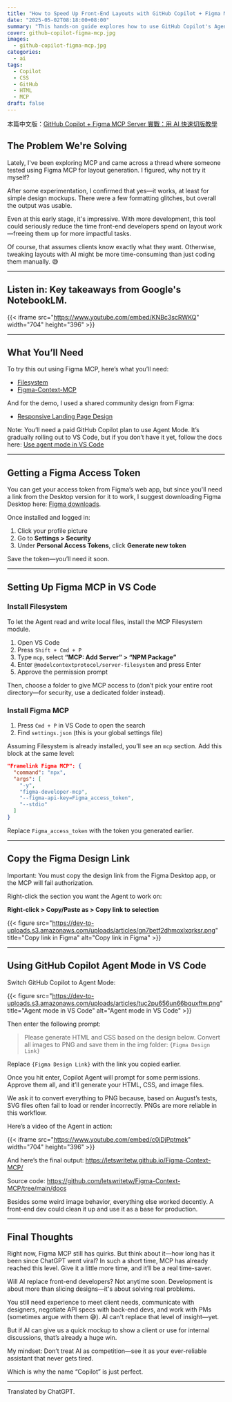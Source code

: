```yaml
---
title: "How to Speed Up Front-End Layouts with GitHub Copilot + Figma MCP"
date: "2025-05-02T08:18:00+08:00"
summary: "This hands-on guide explores how to use GitHub Copilot's Agent Mode with Figma's MCP integration to quickly generate HTML and CSS from Figma designs using AI. While not perfect, the results are surprisingly usable for simple layouts and could save front-end developers a lot of time."
cover: github-copilot-figma-mcp.jpg
images:
  - github-copilot-figma-mcp.jpg
categories:
  - ai
tags:
  - Copilot
  - CSS
  - GitHub
  - HTML
  - MCP
draft: false
---
```


本篇中文版：[GitHub Copilot + Figma MCP Server 實戰：用 AI 快速切版教學](https://www.letswrite.tw/github-copilot-figma-mcp/)

## The Problem We're Solving

Lately, I've been exploring MCP and came across a thread where someone tested using Figma MCP for layout generation. I figured, why not try it myself?

After some experimentation, I confirmed that yes—it works, at least for simple design mockups. There were a few formatting glitches, but overall the output was usable.

Even at this early stage, it's impressive. With more development, this tool could seriously reduce the time front-end developers spend on layout work—freeing them up for more impactful tasks.

Of course, that assumes clients know exactly what they want. Otherwise, tweaking layouts with AI might be more time-consuming than just coding them manually. 😅

---

## Listen in: Key takeaways from Google's NotebookLM.

{{< iframe src="https://www.youtube.com/embed/KNBc3scRWKQ" width="704" height="396" >}}

---

## What You’ll Need

To try this out using Figma MCP, here’s what you’ll need:

- [Filesystem](https://github.com/modelcontextprotocol/servers/tree/main/src/filesystem)
- [Figma-Context-MCP](https://github.com/GLips/Figma-Context-MCP)

And for the demo, I used a shared community design from Figma:

- [Responsive Landing Page Design](https://www.figma.com/community/file/1222060007934600841)

Note: You’ll need a paid GitHub Copilot plan to use Agent Mode. It’s gradually rolling out to VS Code, but if you don’t have it yet, follow the docs here: [Use agent mode in VS Code](https://code.visualstudio.com/docs/copilot/chat/chat-agent-mode)

---

## Getting a Figma Access Token

You can get your access token from Figma’s web app, but since you'll need a link from the Desktop version for it to work, I suggest downloading Figma Desktop here: [Figma downloads](https://www.figma.com/downloads/).

Once installed and logged in:

1. Click your profile picture
2. Go to **Settings > Security**
3. Under **Personal Access Tokens**, click **Generate new token**

Save the token—you’ll need it soon.

---

## Setting Up Figma MCP in VS Code

### Install Filesystem

To let the Agent read and write local files, install the MCP Filesystem module.

1. Open VS Code
2. Press `Shift + Cmd + P`
3. Type `mcp`, select **“MCP: Add Server” > “NPM Package”**
4. Enter `@modelcontextprotocol/server-filesystem` and press Enter
5. Approve the permission prompt

Then, choose a folder to give MCP access to (don’t pick your entire root directory—for security, use a dedicated folder instead).

### Install Figma MCP

1. Press `Cmd + P` in VS Code to open the search
2. Find `settings.json` (this is your global settings file)

Assuming Filesystem is already installed, you’ll see an `mcp` section. Add this block at the same level:

```json {linenos=table,anchorlinenos=true}
"Framelink Figma MCP": {
  "command": "npx",
  "args": [
    "-y",
    "figma-developer-mcp",
    "--figma-api-key=Figma_access_token",
    "--stdio"
  ]
}
```

Replace `Figma_access_token` with the token you generated earlier.

---

## Copy the Figma Design Link

Important: You must copy the design link from the Figma Desktop app, or the MCP will fail authorization.

Right-click the section you want the Agent to work on:

**Right-click > Copy/Paste as > Copy link to selection**

{{< figure src="https://dev-to-uploads.s3.amazonaws.com/uploads/articles/gn7betf2dhmoxlxqrksr.png" title="Copy link in Figma" alt="Copy link in Figma" >}}

---

## Using GitHub Copilot Agent Mode in VS Code

Switch GitHub Copilot to Agent Mode:

{{< figure src="https://dev-to-uploads.s3.amazonaws.com/uploads/articles/tuc2pu656un66bquxftw.png" title="Agent mode in VS Code" alt="Agent mode in VS Code" >}}

Then enter the following prompt:

> Please generate HTML and CSS based on the design below. Convert all images to PNG and save them in the img folder:
> `{Figma Design Link}`

Replace `{Figma Design Link}` with the link you copied earlier.

Once you hit enter, Copilot Agent will prompt for some permissions. Approve them all, and it’ll generate your HTML, CSS, and image files.

We ask it to convert everything to PNG because, based on August’s tests, SVG files often fail to load or render incorrectly. PNGs are more reliable in this workflow.

Here’s a video of the Agent in action:

{{< iframe src="https://www.youtube.com/embed/c0jDjPptmek" width="704" height="396" >}}

And here’s the final output:
<https://letswritetw.github.io/Figma-Context-MCP/>

Source code:
<https://github.com/letswritetw/Figma-Context-MCP/tree/main/docs>

Besides some weird image behavior, everything else worked decently. A front-end dev could clean it up and use it as a base for production.

---

## Final Thoughts

Right now, Figma MCP still has quirks. But think about it—how long has it been since ChatGPT went viral? In such a short time, MCP has already reached this level. Give it a little more time, and it’ll be a real time-saver.

Will AI replace front-end developers? Not anytime soon. Development is about more than slicing designs—it's about solving real problems.

You still need experience to meet client needs, communicate with designers, negotiate API specs with back-end devs, and work with PMs (sometimes argue with them 😅). AI can't replace that level of insight—yet.

But if AI can give us a quick mockup to show a client or use for internal discussions, that’s already a huge win.

My mindset: Don’t treat AI as competition—see it as your ever-reliable assistant that never gets tired.

Which is why the name “Copilot” is just perfect.

---

Translated by ChatGPT.
